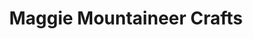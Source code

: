 ---
title: "Maggie Mountaineer Crafts"
url: /maggie-valley/maggie-mountaineer-crafts/
shop: Andenken
---